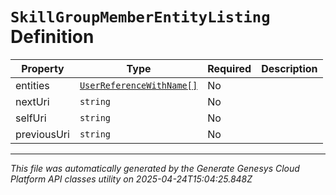 # `SkillGroupMemberEntityListing` Definition

| Property | Type | Required | Description |
|----------|------|----------|-------------|
| entities | [`UserReferenceWithName[]`](userreferencewithname-definition.md) | No |  |
| nextUri | `string` | No |  |
| selfUri | `string` | No |  |
| previousUri | `string` | No |  |

---

*This file was automatically generated by the Generate Genesys Cloud Platform API classes utility on 2025-04-24T15:04:25.848Z*